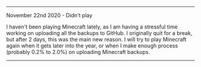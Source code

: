 
***

November 22nd 2020 - Didn't play

I haven't been playing Minecraft lately, as I am having a stressful time working on uploading all the backups to GitHub. I originally quit for a break, but after 2 days, this was the main new reason.
I will try to play Minecraft again when it gets later into the year, or when I make enough process (probably 0.2% to 2.0%) on uploading Minecraft backups.

***

